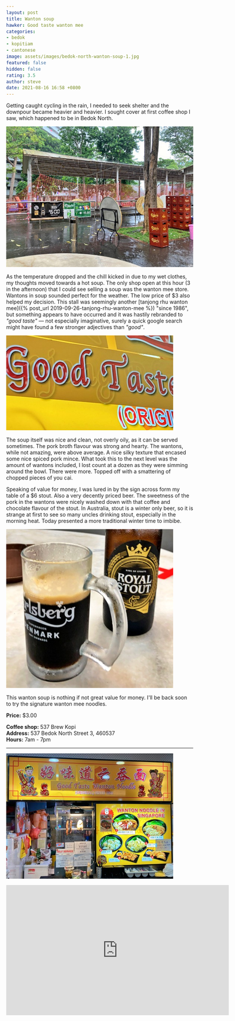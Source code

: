 ```yaml
---
layout: post
title: Wanton soup
hawker: Good taste wanton mee
categories:
- bedok
- kopitiam
- cantonese
image: assets/images/bedok-north-wanton-soup-1.jpg
featured: false
hidden: false
rating: 3.5
author: steve
date: 2021-08-16 16:58 +0800
---
```

Getting caught cycling in the rain, I needed to seek shelter and the downpour became heavier and heavier. I sought cover at first coffee shop I saw, which happened to be in Bedok North.

![Shelter from the rain](/assets/images/bedok-north-wanton-soup-2.jpg "Shelter from the rain")

As the temperature dropped and the chill kicked in due to my wet clothes, my thoughts moved towards a hot soup. The only shop open at this hour (3 in the afternoon) that I could see selling a soup was the wanton mee store. Wantons in soup sounded perfect for the weather. The low price of $3 also helped my decision. This stall was seemingly another [tanjong rhu wanton mee]({% post_url 2019-09-26-tanjong-rhu-wanton-mee %}) "since 1986", but something appears to have occurred and it was hastily rebranded to *"good taste"* — not especially imaginative, surely a quick google search might have found a few stronger adjectives than *"good"*.

![Rebranding of the stall](/assets/images/bedok-north-wanton-soup-3.jpg "Rebranding of the stall")

The soup itself was nice and clean, not overly oily, as it can be served sometimes. The pork broth flavour was strong and hearty. The wantons, while not amazing, were above average. A nice silky texture that encased some nice spiced pork mince. What took this to the next level was the amount of wantons included, I lost count at a dozen as they were simming around the bowl. There were more. Topped off with a smattering of chopped pieces of you cai.

Speaking of value for money, I was lured in by the sign across form my table of a $6 stout. Also a very decently priced beer. The sweetness of the pork in the wantons were nicely washed down with that coffee and chocolate flavour of the stout. In Australia, stout is a winter only beer, so it is strange at first to see so many uncles drinking stout, especially in the morning heat. Today presented a more traditional winter time to imbibe.

![Royal stout](/assets/images/bedok-north-wanton-soup-4.jpg "Royal stout")

This wanton soup is nothing if not great value for money. I'll be back soon to try the signature wanton mee noodles.

**Price:** $3.00

**Coffee shop:** 537 Brew Kopi  
**Address:** 537 Bedok North Street 3, 460537  
**Hours:** 7am - 7pm  

***  

![Good taste wanton mee](/assets/images/bedok-north-wanton-soup-5.jpg "Good taste wanton mee")

<iframe src="https://www.google.com/maps/embed?pb=!1m14!1m8!1m3!1d15954.957590141832!2d103.9245989!3d1.3324964!3m2!1i1024!2i768!4f13.1!3m3!1m2!1s0x0%3A0xfa2412008a73800c!2s537%20Brewkopi!5e0!3m2!1sen!2ssg!4v1629103173939!5m2!1sen!2ssg" width="600" height="350" style="border:0;" allowfullscreen="" loading="lazy"></iframe>